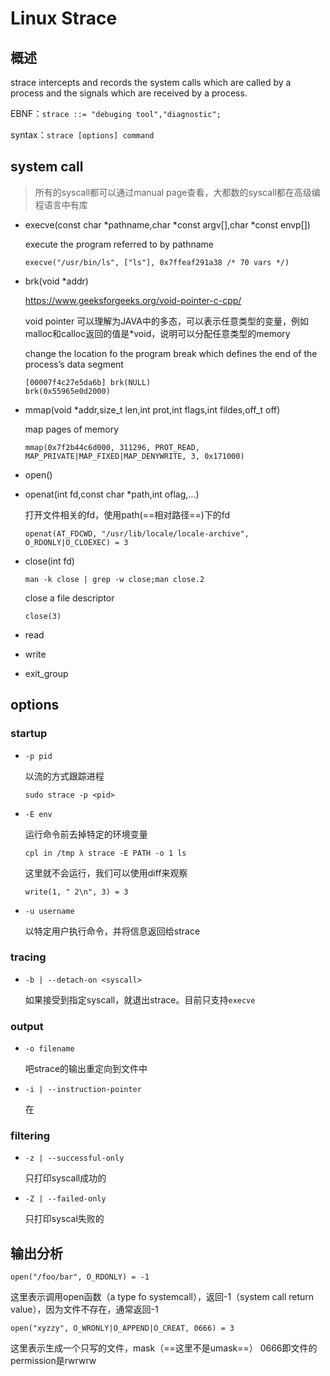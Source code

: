 # Linux Strace 

## 概述

strace intercepts and records the system calls which are called by a process and the signals which are received by a process.

EBNF：`strace ::= "debuging tool","diagnostic";`

syntax：`strace [options] command`

## system call

> 所有的syscall都可以通过manual page查看，大都数的syscall都在高级编程语言中有库

- execve(const char *pathname,char *const argv[],char *const envp[])

  execute the program referred to  by pathname

  ```
  execve("/usr/bin/ls", ["ls"], 0x7ffeaf291a38 /* 70 vars */)
  ```

- brk(void *addr)

  https://www.geeksforgeeks.org/void-pointer-c-cpp/

  void pointer 可以理解为JAVA中的多态，可以表示任意类型的变量，例如malloc和calloc返回的值是*void，说明可以分配任意类型的memory

  change the location fo the program break which defines the end of the process’s data segment

  ```
  [00007f4c27e5da6b] brk(NULL)
  brk(0x55965e0d2000)
  ```

- mmap(void *addr,size_t len,int prot,int flags,int fildes,off_t off)

  map pages of memory

  ```
  mmap(0x7f2b44c6d000, 311296, PROT_READ, MAP_PRIVATE|MAP_FIXED|MAP_DENYWRITE, 3, 0x171000)
  ```

- open()

- openat(int fd,const char *path,int oflag,...)

  打开文件相关的fd，使用path(==相对路径==)下的fd

  ```
  openat(AT_FDCWD, "/usr/lib/locale/locale-archive", O_RDONLY|O_CLOEXEC) = 3
  ```

  

- close(int fd)

  `man -k close | grep -w close;man close.2`

  close a file descriptor

  ```
  close(3)
  ```

- read

- write

- exit_group

## options

### startup

- `-p pid`

  以流的方式跟踪进程

  ```
  sudo strace -p <pid>
  ```

- `-E env`

  运行命令前去掉特定的环境变量

  ```
  cpl in /tmp λ strace -E PATH -o 1 ls
  ```

  这里就不会运行，我们可以使用diff来观察

  ```
  write(1, " 2\n", 3) = 3
  ```

- `-u username`

  以特定用户执行命令，并将信息返回给strace

### tracing

- `-b | --detach-on <syscall>`

  如果接受到指定syscall，就退出strace。目前只支持`execve`

### output

- `-o filename`

   吧strace的输出重定向到文件中

- `-i | --instruction-pointer`

  在

### filtering

- `-z | --successful-only`

  只打印syscall成功的

- `-Z | --failed-only`

  只打印syscal失败的



## 输出分析

```
open("/foo/bar", O_RDONLY) = -1
```

这里表示调用open函数（a type fo systemcall），返回-1（system call return value），因为文件不存在，通常返回-1

```
open("xyzzy", O_WRONLY|O_APPEND|O_CREAT, 0666) = 3
```

这里表示生成一个只写的文件，mask（==这里不是umask==） 0666即文件的permission是rwrwrw


